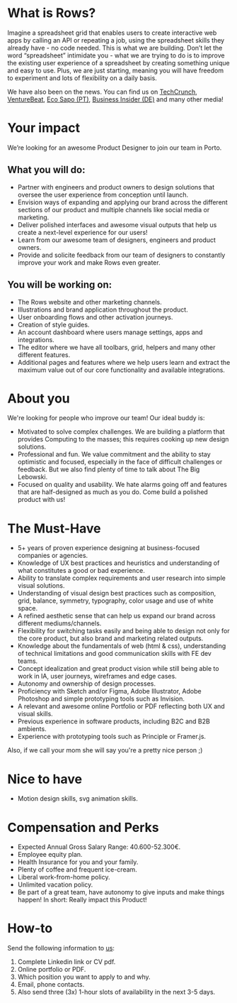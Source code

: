 # What is Rows?

Imagine a spreadsheet grid that enables users to create interactive web apps by calling an API or repeating a job, using the spreadsheet skills they already have - no code needed. This is what we are building. Don’t let the word “spreadsheet” intimidate you - what we are trying to do is to improve the existing user experience of a spreadsheet by creating something unique and easy to use. Plus, we are just starting, meaning you will have freedom to experiment and lots of flexibility on a daily basis.

We have also been on the news. You can find us on [TechCrunch](https://tcrn.ch/3dEhNKD), [VentureBeat](https://venturebeat.com/2021/02/23/rows-raises-16-million-and-launches-next-gen-spreadsheets-with-built-in-data-integrations/), [Eco Sapo (PT)](https://eco.sapo.pt/2021/02/23/rows-capta-13-milhoes-em-serie-b-para-continuar-a-fazer-crescer-equipa-e-produto-entre-o-porto-e-berlim/), [Business Insider (DE)](https://www.businessinsider.de/gruenderszene/rows-excel-konkurrent-finanzierung/) and many other media!

# Your impact
We’re looking for an awesome Product Designer to join our team in Porto.

## What you will do:
* Partner with engineers and product owners to design solutions that oversee the user experience from conception until launch.
* Envision ways of expanding and applying our brand across the different sections of our product and multiple channels like social media or marketing.
* Deliver polished interfaces and awesome visual outputs that help us create a next-level experience for our users!
* Learn from our awesome team of designers, engineers and product owners.
* Provide and solicite feedback from our team of designers to constantly improve your work and make Rows even greater.

## You will be working on:
* The Rows website and other marketing channels.
* Illustrations and brand application throughout the product.
* User onboarding flows and other activation journeys.
* Creation of style guides.
* An account dashboard where users manage settings, apps and integrations.
* The editor where we have all toolbars, grid, helpers and many other different features.
* Additional pages and features where we help users learn and extract the maximum value out of our core functionality and available integrations.

# About you
We're looking for people who improve our team! Our ideal buddy is:
* Motivated to solve complex challenges. We are building a platform that provides Computing to the masses; this requires cooking up new design solutions.
* Professional and fun. We value commitment and the ability to stay optimistic and focused, especially in the face of difficult challenges or feedback. But we also find plenty of time to talk about The Big Lebowski.
* Focused on quality and usability. We hate alarms going off and features that are half-designed as much as you do. Come build a polished product with us!

# The Must-Have
* 5+ years of proven experience designing at business-focused companies or agencies.
* Knowledge of UX best practices and heuristics and understanding of what constitutes a good or bad experience.
* Ability to translate complex requirements and user research into simple visual solutions.
* Understanding of visual design best practices such as composition, grid, balance, symmetry, typography, color usage and use of white space.
* A refined aesthetic sense that can help us expand our brand across different mediums/channels.
* Flexibility for switching tasks easily and being able to design not only for the core product, but also brand and marketing related outputs.
* Knowledge about the fundamentals of web (html & css), understanding of technical limitations and good communication skills with FE dev teams.
* Concept idealization and great product vision while still being able to work in IA, user journeys, wireframes and edge cases.
* Autonomy and ownership of design processes.
* Proficiency with Sketch and/or Figma, Adobe Illustrator, Adobe Photoshop and simple prototyping tools such as Invision.
* A relevant and awesome online Portfolio or PDF reflecting both UX and visual skills.
* Previous experience in software products, including B2C and B2B ambients.
* Experience with prototyping tools such as Principle or Framer.js.

Also, if we call your mom she will say you're a pretty nice person ;)

# Nice to have
* Motion design skills, svg animation skills.

# Compensation and Perks
* Expected Annual Gross Salary Range: 40.600-52.300€.
* Employee equity plan.
* Health Insurance for you and your family.
* Plenty of coffee and frequent ice-cream.
* Liberal work-from-home policy.
* Unlimited vacation policy.
* Be part of a great team, have autonomy to give inputs and make things happen! In short: Really impact this Product!

# How-to
Send the following information to [us](mailto:join@rows.com):
   1. Complete Linkedin link or CV pdf.
   2. Online portfolio or PDF.
   3. Which position you want to apply to and why.
   4. Email, phone contacts.
   5. Also send three (3x) 1-hour slots of availability in the next 3-5 days.

